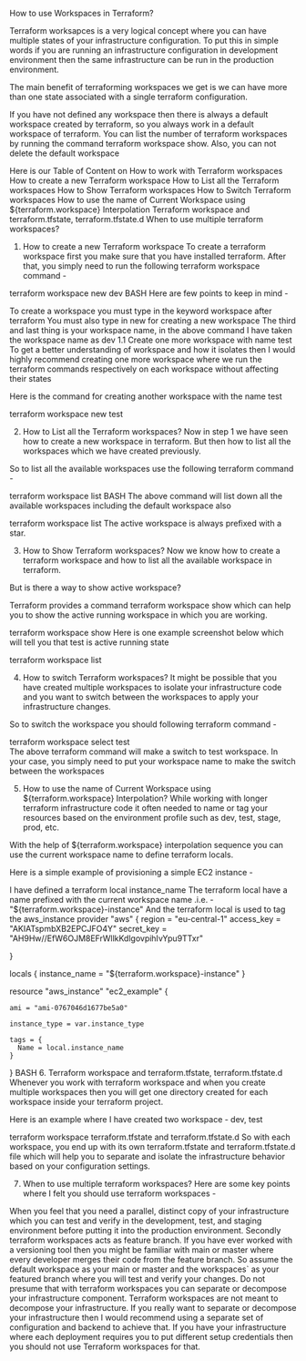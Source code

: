 How to use Workspaces in Terraform?

Terraform worksapces is a very logical concept where you can have multiple states of your infrastructure configuration. To put this in simple words if you are running an infrastructure configuration in development environment then the same infrastructure can be run in the production environment.

The main benefit of terraforming workspaces we get is we can have more than one state associated with a single terraform configuration.

If you have not defined any workspace then there is always a default workspace created by terraform, so you always work in a default workspace of terraform. You can list the number of terraform workspaces by running the command terraform workspace show. Also, you can not delete the default workspace

Here is our Table of Content on How to work with Terraform workspaces
How to create a new Terraform workspace
How to List all the Terraform workspaces
How to Show Terraform workspaces
How to Switch Terraform workspaces
How to use the name of Current Workspace using ${terraform.workspace} Interpolation
Terraform workspace and terraform.tfstate, terraform.tfstate.d
When to use multiple terraform workspaces?


1. How to create a new Terraform workspace
To create a terraform workspace first you make sure that you have installed terraform. After that, you simply need to run the following terraform workspace command -

terraform workspace new dev 
BASH
Here are few points to keep in mind -

To create a workspace you must type in the keyword workspace after terraform
You must also type in new for creating a new workspace
The third and last thing is your workspace name, in the above command I have taken the workspace name as dev
1.1 Create one more workspace with name test
To get a better understanding of workspace and how it isolates then I would highly recommend creating one more workspace where we run the terraform commands respectively on each workspace without affecting their states

Here is the command for creating another workspace with the name test

 terraform workspace new test 


2. How to List all the Terraform workspaces?
Now in step 1 we have seen how to create a new workspace in terraform. But then how to list all the workspaces which we have created previously.

So to list all the available workspaces use the following terraform command -

terraform workspace list 
BASH
The above command will list down all the available workspaces including the default workspace also


terraform workspace list
The active workspace is always prefixed with a star.



3. How to Show Terraform workspaces?
Now we know how to create a terraform workspace and how to list all the available workspace in terraform.

But is there a way to show active workspace?

Terraform provides a command terraform workspace show which can help you to show the active running workspace in which you are working.

terraform workspace show
Here is one example screenshot below which will tell you that test is active running state


terraform workspace list


4. How to switch Terraform workspaces?
It might be possible that you have created multiple workspaces to isolate your infrastructure code and you want to switch between the workspaces to apply your infrastructure changes.

So to switch the workspace you should following terraform command -

terraform workspace select test  
The above terraform command will make a switch to test workspace. In your case, you simply need to put your workspace name to make the switch between the workspaces



5. How to use the name of Current Workspace using ${terraform.workspace} Interpolation?
While working with longer terraform infrastructure code it often needed to name or tag your resources based on the environment profile such as dev, test, stage, prod, etc.

With the help of ${terraform.workspace} interpolation sequence you can use the current workspace name to define terraform locals.

Here is a simple example of provisioning a simple EC2 instance -

I have defined a terraform local instance_name
The terraform local have a name prefixed with the current workspace name .i.e. - "${terraform.workspace}-instance"
And the terraform local is used to tag the aws_instance
 provider "aws" {
   region     = "eu-central-1"
   access_key = "AKIATspmbXB2EPCJFO4Y"
   secret_key = "AH9Hw//EfW6OJM8EFrWllkKdlgovpihIvYpu9TTxr"
   
}

locals {
  instance_name = "${terraform.workspace}-instance" 
}

resource "aws_instance" "ec2_example" {

    ami = "ami-0767046d1677be5a0" 

    instance_type = var.instance_type

    tags = {
      Name = local.instance_name
    }
}
BASH
6. Terraform workspace and terraform.tfstate, terraform.tfstate.d
Whenever you work with terraform workspace and when you create multiple workspaces then you will get one directory created for each workspace inside your terraform project.

Here is an example where I have created two workspace - dev, test




terraform workspace terraform.tfstate and terraform.tfstate.d
So with each workspace, you end up with its own terraform.tfstate and terraform.tfstate.d file which will help you to separate and isolate the infrastructure behavior based on your configuration settings.

7. When to use multiple terraform workspaces?
Here are some key points where I felt you should use terraform workspaces -

When you feel that you need a parallel, distinct copy of your infrastructure which you can test and verify in the development, test, and staging environment before putting it into the production environment.
Secondly terraform workspaces acts as feature branch. If you have ever worked with a versioning tool then you might be familiar with main or master where every developer merges their code from the feature branch. So assume the default workspace as your main or master and the workspaces` as your featured branch where you will test and verify your changes.
Do not presume that with terraform workspaces you can separate or decompose your infrastructure component. Terraform workspaces are not meant to decompose your infrastructure. If you really want to separate or decompose your infrastructure then I would recommend using a separate set of configuration and backend to achieve that.
If you have your infrastructure where each deployment requires you to put different setup credentials then you should not use Terraform workspaces for that.
